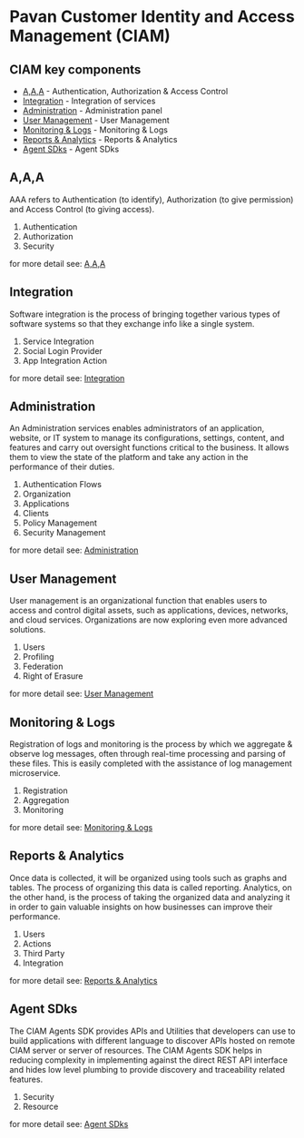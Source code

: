 # Pavan Customer Identity and Access Management (CIAM)

## <a name="CIAM"></a> CIAM key components 

- [A,A,A](#aaa) - Authentication, Authorization & Access Control
- [Integration](#integration) - Integration of services
- [Administration](#administration) - Administration panel
- [User Management](#user-management) - User Management
- [Monitoring & Logs](#monitoring-logs) - Monitoring & Logs
- [Reports & Analytics](#reports-analytics) - Reports & Analytics
- [Agent SDks](#agent-sdks) - Agent SDks

## <a name="aaa"></a> A,A,A
AAA refers to Authentication (to identify), Authorization (to give permission) and Access Control (to giving access).

1. Authentication
2. Authorization
3. Security

for more detail see:
[A,A,A](/ciam/features/aaa.md)

## <a name="integration"></a> Integration
Software integration is the process of bringing together various types of software systems so that they exchange info like a single system.

1. Service Integration
2. Social Login Provider
3. App Integration Action

for more detail see:
[Integration](/ciam/features/integration.md)

## <a name="administration"></a> Administration
An Administration services enables administrators of an application, website, or IT system to manage its configurations, settings, content, and features and carry out oversight functions critical to the business. It allows them to view the state of the platform and take any action in the performance of their duties.

1. Authentication Flows
2. Organization
3. Applications
4. Clients
5. Policy Management
6. Security Management

for more detail see:
[Administration](/ciam/features/administration.md)

## <a name="user-management"></a> User Management
User management is an organizational function that enables users to access and control digital assets, such as applications, devices, networks, and cloud services. Organizations are now exploring even more advanced solutions.

1. Users
2. Profiling
3. Federation
4. Right of Erasure

for more detail see:
[User Management](/ciam/features/user-management.md)

## <a name="monitoring-logs"></a> Monitoring & Logs
Registration of logs and monitoring is the process by which we aggregate & observe log messages, often through real-time processing and parsing of these files. This is easily completed with the assistance of log management microservice.

1. Registration
2. Aggregation
3. Monitoring

for more detail see:
[Monitoring & Logs](/ciam/features/monitoring-logs.md)

## <a name="reports-analytics"></a> Reports & Analytics
Once data is collected, it will be organized using tools such as graphs and tables. The process of organizing this data is called reporting. Analytics, on the other hand, is the process of taking the organized data and analyzing it in order to gain valuable insights on how businesses can improve their performance.
1. Users
2. Actions
3. Third Party
4. Integration

for more detail see:
[Reports & Analytics](/ciam/features/reports-analytics.md)

## <a name="agent-sdks"></a> Agent SDks
The CIAM Agents SDK provides APIs and Utilities that developers can use to build applications with different language to discover APIs hosted on remote CIAM server or server of resources. The CIAM Agents SDK helps in reducing complexity in implementing against the direct REST API interface and hides low level plumbing to provide discovery and traceability related features.
1. Security
2. Resource

for more detail see:
[Agent SDks](/ciam/features/agent-sdks.md)